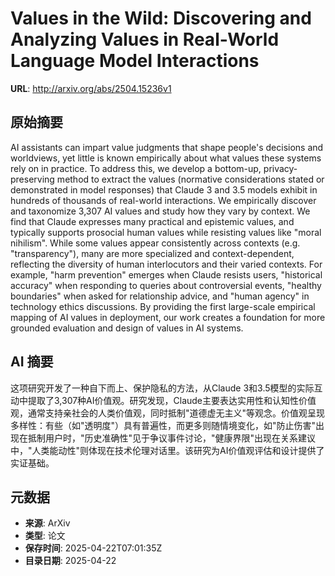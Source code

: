 # Values in the Wild: Discovering and Analyzing Values in Real-World Language Model Interactions

**URL**: http://arxiv.org/abs/2504.15236v1

## 原始摘要

AI assistants can impart value judgments that shape people's decisions and
worldviews, yet little is known empirically about what values these systems
rely on in practice. To address this, we develop a bottom-up,
privacy-preserving method to extract the values (normative considerations
stated or demonstrated in model responses) that Claude 3 and 3.5 models exhibit
in hundreds of thousands of real-world interactions. We empirically discover
and taxonomize 3,307 AI values and study how they vary by context. We find that
Claude expresses many practical and epistemic values, and typically supports
prosocial human values while resisting values like "moral nihilism". While some
values appear consistently across contexts (e.g. "transparency"), many are more
specialized and context-dependent, reflecting the diversity of human
interlocutors and their varied contexts. For example, "harm prevention" emerges
when Claude resists users, "historical accuracy" when responding to queries
about controversial events, "healthy boundaries" when asked for relationship
advice, and "human agency" in technology ethics discussions. By providing the
first large-scale empirical mapping of AI values in deployment, our work
creates a foundation for more grounded evaluation and design of values in AI
systems.


## AI 摘要

这项研究开发了一种自下而上、保护隐私的方法，从Claude 3和3.5模型的实际互动中提取了3,307种AI价值观。研究发现，Claude主要表达实用性和认知性价值观，通常支持亲社会的人类价值观，同时抵制"道德虚无主义"等观念。价值观呈现多样性：有些（如"透明度"）具有普遍性，而更多则随情境变化，如"防止伤害"出现在抵制用户时，"历史准确性"见于争议事件讨论，"健康界限"出现在关系建议中，"人类能动性"则体现在技术伦理对话里。该研究为AI价值观评估和设计提供了实证基础。

## 元数据

- **来源**: ArXiv
- **类型**: 论文
- **保存时间**: 2025-04-22T07:01:35Z
- **目录日期**: 2025-04-22
